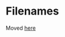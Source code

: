 # Filenames

Moved [here](https://bids-website.readthedocs.io/en/latest/starter_kit/src/folders_and_files/files.html)